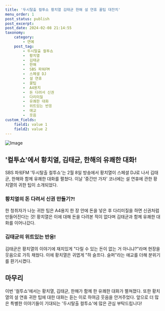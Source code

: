 ```yaml
---
title: '두시탈출 컬투쇼 황치열 김태균 한해 설 연휴 꿀팁 대잔치'
menu_order: 1
post_status: publish
post_excerpt: 
post_date: 2024-02-08 21:14:55
taxonomy:
    category:
        - 연예
    post_tag:
        - 두시탈출 컬투쇼
        -  황치열
        -  김태균
        -  한해
        -  SBS 파워FM
        -  스페셜 DJ
        -  설 연휴
        -  꿀팁
        -  A4용지
        -  돈 다려서 신권
        -  다리미질
        -  유쾌한 대화
        -  위트있는 반응
        -  애교
        -  웃음
custom_fields:
    field1: value 1
    field2: value 2
---
```


![Image](https://mimgnews.pstatic.net/image/609/2024/02/08/202402081356345410_1_20240208175905525.jpg?type=w540)

## '컬투쇼'에서 황치열, 김태균, 한해의 유쾌한 대화!
SBS 파워FM '두시탈출 컬투쇼'는 2월 8일 방송에서 황치열이 스페셜 DJ로 나서 김태균, 한해와 함께 유쾌한 대화를 펼쳤다. 이날 '중간만 가자' 코너에는 설 연휴에 관한 황치열의 귀한 팁이 소개되었다. 
### 황치열의 돈 다려서 신권 만들기?!
한 청취자가 나눈 귀한 팁은 A4용지 한 장 안에 돈을 넣은 후 다리미질을 하면 신권처럼 만들어진다는 것! 황치열은 이에 대해 돈을 다려본 적이 없다며 김태균과 함께 유쾌한 대화를 이어나갔다. 
### 김태균의 위트있는 반응!
김태균은 황치열의 이야기에 재치있게 "다릴 수 있는 돈이 없는 거 아니냐?"라며 현장을 웃음으로 가득 채웠다. 이에 황치열은 귀엽게 "하 슬프다. 슬퍼"라는 애교를 더해 분위기를 환기시켰다.
## 마무리
이번 '컬투쇼'에서는 황치열, 김태균, 한해가 함께 한 유쾌한 대화가 펼쳐졌다. 또한 황치열의 설 연휴 귀한 팁에 대한 대화는 듣는 이로 하여금 웃음을 안겨주었다. 앞으로 더 많은 특별한 이야기들이 기대되는 '두시탈출 컬투쇼'에 많은 관심 부탁드립니다!

